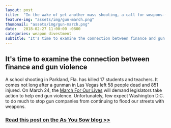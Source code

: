 ```yaml
---
layout: post
title:  "In the wake of yet another mass shooting, a call for weapons-free finance"
feature-img: "assets/img/gun-march.png"
thumbnail: "assets/img/gun-march.png"
date:   2018-02-27 11:00:00 -0800
categories: weapon divestment
subtitle: "It's time to examine the connection between finance and gun violence"
---
```


## It's time to examine the connection between finance and gun violence

A school shooting in Parkland, Fla. has killed 17 students and teachers. It comes not long after a gunman in Las Vegas left 58 people dead and 851 injured. On March 24, the [March For Our Lives](https://marchforourlives.com/home/) will demand legislators take action to help end gun violence. Unfortunately, few expect Washington D.C. to do much to stop gun companies from continuing to flood our streets with weapons.

### [Read this post on the As You Sow blog >>](https://www.asyousow.org/blog/2018/2/27/in-the-wake-of-yet-another-mass-shooting-a-call-for-weapons-free-finance)

